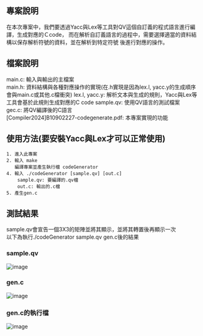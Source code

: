 ## 專案說明
在本次專案中，我們要透過Yacc與Lex等工具對QV這個自訂義的程式語言進行編譯，生成對應的Ｃcode，
而在解析自訂義語言的過程中，需要選擇適當的資料結構以保存解析符號的資料，並在解析到特定符號
後進行對應的操作。
## 檔案說明  
main.c: 輸入與輸出的主檔案  
main.h: 資料結構與各種對應操作的實現(在.h實現是因為lex.l, yacc.y的生成順序會與main.c或其他.c檔衝突)
lex.l, yacc.y: 解析文本與生成的規則，Yacc與Lex等工具會基於此規則生成對應的C code
sample.qv: 使用QV語言的測試檔案  
gec.c: 將QV編譯後的C語言  
[Compiler2024]B10902227-codegenerate.pdf: 本專案實現的功能
## 使用方法(要安裝Yacc與Lex才可以正常使用)
    1. 進入此專案
    2. 輸入 make
       編譯專案並產生執行檔 codeGenerator
    4. 輸入 ./codeGenerator [sample.qv] [out.c]
        sample.qv: 要編譯的.qv檔
        out.c: 輸出的.c檔
    5. 產生gen.c

## 測試結果
sample.qv會宣告一個3X3的矩陣並將其顯示，並將其轉置後再顯示一次  
以下為執行./codeGenerator sample.qv gen.c後的結果
### sample.qv
![image](https://github.com/user-attachments/assets/7ad4a9e0-cdb7-445f-9a14-d667c3c1383a)
### gen.c
![image](https://github.com/user-attachments/assets/57c1dd4d-5475-4041-8398-ea654b7b2da6)
### gen.c的執行檔
![image](https://github.com/user-attachments/assets/3fa04577-0ac9-4972-9465-03e80c614866)
